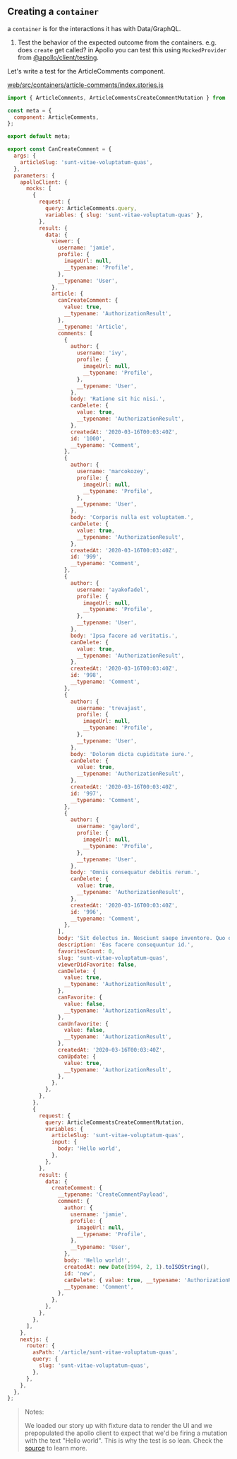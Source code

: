 ## Creating a `container`

a `container` is for the interactions it has with Data/GraphQL.

1.  Test the behavior of the expected outcome from the containers. e.g. does `create` get called? in Apollo you can test this using `MockedProvider` from [@apollo/client/testing][@apollo/client/testing].

[@apollo/client/testing]: https://www.apollographql.com/docs/react/api/react-testing

Let's write a test for the ArticleComments component.

[web/src/containers/article-comments/index.stories.js][web/src/containers/article-comments/index.stories.js]

```js
import { ArticleComments, ArticleCommentsCreateCommentMutation } from '.';

const meta = {
  component: ArticleComments,
};

export default meta;

export const CanCreateComment = {
  args: {
    articleSlug: 'sunt-vitae-voluptatum-quas',
  },
  parameters: {
    apolloClient: {
      mocks: [
        {
          request: {
            query: ArticleComments.query,
            variables: { slug: 'sunt-vitae-voluptatum-quas' },
          },
          result: {
            data: {
              viewer: {
                username: 'jamie',
                profile: {
                  imageUrl: null,
                  __typename: 'Profile',
                },
                __typename: 'User',
              },
              article: {
                canCreateComment: {
                  value: true,
                  __typename: 'AuthorizationResult',
                },
                __typename: 'Article',
                comments: [
                  {
                    author: {
                      username: 'ivy',
                      profile: {
                        imageUrl: null,
                        __typename: 'Profile',
                      },
                      __typename: 'User',
                    },
                    body: 'Ratione sit hic nisi.',
                    canDelete: {
                      value: true,
                      __typename: 'AuthorizationResult',
                    },
                    createdAt: '2020-03-16T00:03:40Z',
                    id: '1000',
                    __typename: 'Comment',
                  },
                  {
                    author: {
                      username: 'marcokozey',
                      profile: {
                        imageUrl: null,
                        __typename: 'Profile',
                      },
                      __typename: 'User',
                    },
                    body: 'Corporis nulla est voluptatem.',
                    canDelete: {
                      value: true,
                      __typename: 'AuthorizationResult',
                    },
                    createdAt: '2020-03-16T00:03:40Z',
                    id: '999',
                    __typename: 'Comment',
                  },
                  {
                    author: {
                      username: 'ayakofadel',
                      profile: {
                        imageUrl: null,
                        __typename: 'Profile',
                      },
                      __typename: 'User',
                    },
                    body: 'Ipsa facere ad veritatis.',
                    canDelete: {
                      value: true,
                      __typename: 'AuthorizationResult',
                    },
                    createdAt: '2020-03-16T00:03:40Z',
                    id: '998',
                    __typename: 'Comment',
                  },
                  {
                    author: {
                      username: 'trevajast',
                      profile: {
                        imageUrl: null,
                        __typename: 'Profile',
                      },
                      __typename: 'User',
                    },
                    body: 'Dolorem dicta cupiditate iure.',
                    canDelete: {
                      value: true,
                      __typename: 'AuthorizationResult',
                    },
                    createdAt: '2020-03-16T00:03:40Z',
                    id: '997',
                    __typename: 'Comment',
                  },
                  {
                    author: {
                      username: 'gaylord',
                      profile: {
                        imageUrl: null,
                        __typename: 'Profile',
                      },
                      __typename: 'User',
                    },
                    body: 'Omnis consequatur debitis rerum.',
                    canDelete: {
                      value: true,
                      __typename: 'AuthorizationResult',
                    },
                    createdAt: '2020-03-16T00:03:40Z',
                    id: '996',
                    __typename: 'Comment',
                  },
                ],
                body: 'Sit delectus in. Nesciunt saepe inventore. Quo quibusdam facere. Rem aliquam est. Est eveniet rerum. Porro enim consequatur. Sit culpa fuga. Accusamus dolores eaque. Id reiciendis totam. Quibusdam quod exercitationem.',
                description: 'Eos facere consequuntur id.',
                favoritesCount: 0,
                slug: 'sunt-vitae-voluptatum-quas',
                viewerDidFavorite: false,
                canDelete: {
                  value: true,
                  __typename: 'AuthorizationResult',
                },
                canFavorite: {
                  value: false,
                  __typename: 'AuthorizationResult',
                },
                canUnfavorite: {
                  value: false,
                  __typename: 'AuthorizationResult',
                },
                createdAt: '2020-03-16T00:03:40Z',
                canUpdate: {
                  value: true,
                  __typename: 'AuthorizationResult',
                },
              },
            },
          },
        },
        {
          request: {
            query: ArticleCommentsCreateCommentMutation,
            variables: {
              articleSlug: 'sunt-vitae-voluptatum-quas',
              input: {
                body: 'Hello world',
              },
            },
          },
          result: {
            data: {
              createComment: {
                __typename: 'CreateCommentPayload',
                comment: {
                  author: {
                    username: 'jamie',
                    profile: {
                      imageUrl: null,
                      __typename: 'Profile',
                    },
                    __typename: 'User',
                  },
                  body: 'Hello world!',
                  createdAt: new Date(1994, 2, 1).toISOString(),
                  id: 'new',
                  canDelete: { value: true, __typename: 'AuthorizationResult' },
                  __typename: 'Comment',
                },
              },
            },
          },
        },
      ],
    },
    nextjs: {
      router: {
        asPath: '/article/sunt-vitae-voluptatum-quas',
        query: {
          slug: 'sunt-vitae-voluptatum-quas',
        },
      },
    },
  },
};
```

> Notes:
>
> We loaded our story up with fixture data to render the UI and we prepopulated the apollo client to expect that we'd be firing a mutation with the text "Hello world". This is why the test is so lean. Check the [source][web/src/containers/article-comments/index.stories.js] to learn more.

[web/src/containers/article-comments/index.js]: https://github.com/lifeiscontent/realworld/blob/master/web/src/containers/article-comments/index.js
[web/src/containers/article-comments/index.stories.js]: https://github.com/lifeiscontent/realworld/blob/master/web/src/containers/article-comments/index.stories.js
